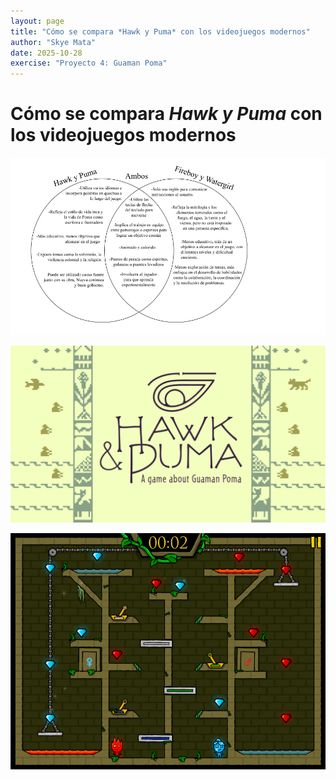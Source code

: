 ```yaml
---
layout: page
title: "Cómo se compara *Hawk y Puma* con los videojuegos modernos"
author: "Skye Mata"
date: 2025-10-28
exercise: "Proyecto 4: Guaman Poma"
---
```


# Cómo se compara *Hawk y Puma* con los videojuegos modernos

![Venn Diagram](https://github.com/dh-miami/SPA_410_Fall25/blob/main/assets/img/MATA_DIAGRAM.png?raw=true)

![Hawk and Puma](https://github.com/dh-miami/SPA_410_Fall25/blob/main/assets/img/MATA_HAWK_AND_PUMA.jpg?raw=true)

![Fireboy and Watergirl](https://github.com/dh-miami/SPA_410_Fall25/blob/main/assets/img/FIREBOY_AND_WATERGIRL.png?raw=true)
